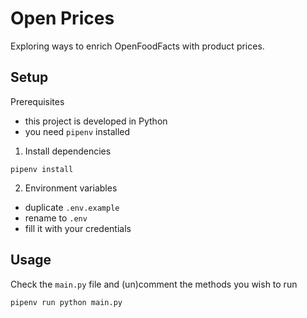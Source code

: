 # Open Prices

Exploring ways to enrich OpenFoodFacts with product prices.

## Setup

Prerequisites
- this project is developed in Python
- you need `pipenv` installed

1. Install dependencies
```
pipenv install
```

2. Environment variables
- duplicate `.env.example`
- rename to `.env`
- fill it with your credentials

## Usage

Check the `main.py` file and (un)comment the methods you wish to run

```
pipenv run python main.py
```
